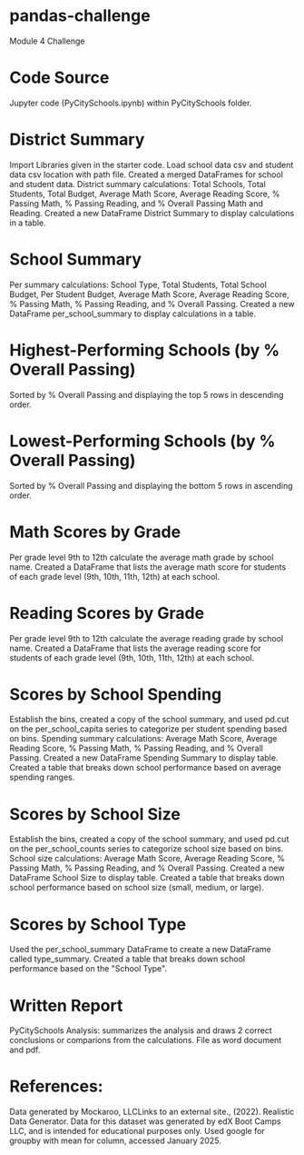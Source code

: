 # pandas-challenge
Module 4 Challenge
# Code Source
Jupyter code (PyCitySchools.ipynb) within PyCitySchools folder.
# District Summary
Import Libraries given in the starter code.
Load school data csv and student data csv location with path file. 
Created a merged DataFrames for school and student data. 
District summary calculations: Total Schools, Total Students, Total Budget, Average Math Score, Average Reading Score, % Passing Math, % Passing Reading, and % Overall Passing Math and Reading.
Created a new DataFrame District Summary to display calculations in a table.
# School Summary
Per summary calculations: School Type, Total Students, Total School Budget, Per Student Budget, Average Math Score, Average Reading Score, % Passing Math, % Passing Reading, and % Overall Passing.
Created a new DataFrame per_school_summary to display calculations in a table.
# Highest-Performing Schools (by % Overall Passing)
Sorted by % Overall Passing and displaying the top 5 rows in descending order. 
# Lowest-Performing Schools (by % Overall Passing)
Sorted by % Overall Passing and displaying the bottom 5 rows in ascending order. 
# Math Scores by Grade
Per grade level 9th to 12th calculate the average math grade by school name. 
Created a DataFrame that lists the average math score for students of each grade level (9th, 10th, 11th, 12th) at each school.
# Reading Scores by Grade
Per grade level 9th to 12th calculate the average reading grade by school name. 
Created a DataFrame that lists the average reading score for students of each grade level (9th, 10th, 11th, 12th) at each school.
# Scores by School Spending
Establish the bins, created a copy of the school summary, and used pd.cut on the per_school_capita series to categorize per student spending based on bins.
Spending summary calculations: Average Math Score, Average Reading Score, % Passing Math, % Passing Reading, and % Overall Passing.
Created a new DataFrame Spending Summary to display table. 
Created a table that breaks down school performance based on average spending ranges.
# Scores by School Size
Establish the bins, created a copy of the school summary, and used pd.cut on the per_school_counts series to categorize school size based on bins.
School size calculations: Average Math Score, Average Reading Score, % Passing Math, % Passing Reading, and % Overall Passing.
Created a new DataFrame School Size to display table. 
Created a table that breaks down school performance based on school size (small, medium, or large).
# Scores by School Type
Used the per_school_summary DataFrame to create a new DataFrame called type_summary.
Created a table that breaks down school performance based on the "School Type".
# Written Report
PyCitySchools Analysis: summarizes the analysis and draws 2 correct conclusions or comparions from the calculations. 
File as word document and pdf.
# References:
Data generated by Mockaroo, LLCLinks to an external site., (2022). Realistic Data Generator. Data for this dataset was generated by edX Boot Camps LLC, and is intended for educational purposes only. Used google for groupby with mean for column, accessed January 2025.
